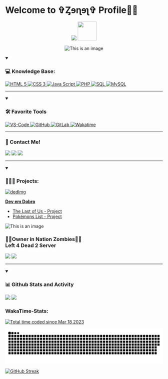 <h1 align="left"><strong>Welcome to</strong> ✞Ȥɘɳɘʅ✞ <strong>Profile</strong>👋🏽</h1>
<div align="center">
  <a href="https://github.com/Zeneilton"><img src="https://readme-typing-svg.demolab.com/?lines=Web%20Developer;Experienced%20Web%20Designer;5%2B%20Years%20of%20Coding%20Experience;Always%20Learning%20News%20Techniques&font=Ubuntu&center=true&width=500&height=70&color=dc143c&vCenter=true&pause=1000&size=24"></a>
  <a href="https://discord.gg/Xn3X6bvtYe"><img src="https://github.com/Zeneilton/Zeneilton/blob/main/icons/discord-dc143c.svg" title"Discord @zenel" width="60px" height="60px"></a><br>
  
![This is an image](https://cdn.discordapp.com/attachments/1106062888017330206/1106697340561137716/Opera_Instantaneo_2023-05-12_175358_127.0.0.1.png)
  
</div>
<details open>
  <summary><h3 align="left"><strong>💻 Knowledge Base:</strong></h3></summary>
  <p align="left">
  <a href="https://developer.mozilla.org/pt-BR/docs/Web/HTML/" target="_blank">
    <img height="50" src="https://github.com/Zeneilton/Zeneilton/blob/main/icons/html-dc143c.svg" title="HTML 5">
  </a>
  <a href="https://developer.mozilla.org/pt-BR/docs/Web/CSS" target="_blank">
    <img height="50" src="https://github.com/Zeneilton/Zeneilton/blob/main/icons/css3-dc143c.svg"  title="CSS 3">
  </a>
  <a href="https://developer.mozilla.org/pt-BR/docs/Web/JavaScript" target="_blank">
    <img height="50" src="https://github.com/Zeneilton/Zeneilton/blob/main/icons/javascript-dc143c.svg"  title="Java Script">
  </a>
  <a href="https://developer.mozilla.org/pt-BR/docs/Glossary/PHP" target="_blank">
    <img height="50" src="https://github.com/Zeneilton/Zeneilton/blob/main/icons/php.svg"  title="PHP">
  </a>
  <a href="https://developer.mozilla.org/en-US/docs/Glossary/SQL" target="_blank">
    <img height="50" src="https://github.com/Zeneilton/Zeneilton/blob/main/icons/sql.svg"  title="SQL">
  </a>
  <a href="https://www.mysql.com" target="_blank">
    <img height="70" src="https://github.com/Zeneilton/Zeneilton/blob/main/icons/mysql-dc143c.svg"  title="MySQL">
  </a>
  </p>
</details>
<hr>
<details open> 
  <summary><h3>🛠️ Favorite Tools</h3></summary>
    <a href="https://code.visualstudio.com" target="_blank">
      <img height="50" src="https://github.com/Zeneilton/Zeneilton/blob/main/icons/vscode-dc143c.svg" title="VS-Code">
    </a> <a href="https://github.com" target="_blank">
      <img height="50" src="https://github.com/Zeneilton/Zeneilton/blob/main/icons/github-dc143c.svg"  title="GitHub">
    </a> <a href="https://about.gitlab.com" target="_blank">
      <img height="50" src="https://github.com/Zeneilton/Zeneilton/blob/main/icons/gitlab-dc143c.svg"  title="GitLab">
    </a> <a href="https://wakatime.com" target="_blank">
     <img height="50" src="https://github.com/Zeneilton/Zeneilton/blob/main/icons/wakatime-dc143c.svg"  title="Wakatime">
    </a>
</details>
<hr>
<div align="left">
<h3>🔗 Contact Me!</h3>
  <a href="https://www.linkedin.com/in/zeneilton-granja/" target="_blank"><img src="https://img.shields.io/badge/-LinkedIn-%230077B5?style=for-the-badge&logo=linkedin&logoColor=white" target="_blank"></a>
  <a href="https://instagram.com/zenel.gp" target="_blank"><img src="https://img.shields.io/badge/-Instagram-%23E4405F?style=for-the-badge&logo=instagram&logoColor=white" target="_blank"></a> <a href = "mailto:zeneiltongranja@gmail.com"><img src="https://img.shields.io/badge/-Gmail-%23333?style=for-the-badge&logo=gmail&logoColor=white" target="_blank"></a>
</div>
<hr>
<details open>
  <summary><h3 align="left"><strong>👨🏽‍💻 Projects:</strong></h3></summary>
<a href="https://devemdobro.com/matriculas-abertas/" target="_blank">
 <img src="https://devemdobro.com/wp-content/uploads/2022/08/hero-ListaEspera-mob.jpg" alt="dedImg" style="width:110px;height:110px;" title="Dev em Dobro - DevQuest">
 <p><b>Dev em Dobro</b></p>
</a>
<ul>
  <li><a href="https://zeneilton.github.io/the-last-of-us-project/" target="_blank">The Last of Us - Project </a></li>
  <li><a href="https://pokemons.zeneiltongp.dev" target="_blank">Pokémons List - Project</a></li>
</ul>
  
  ![This is an image](https://cdn.discordapp.com/attachments/1106062888017330206/1106697492566913074/Opera_Instantaneo_2023-05-12_180829_127.0.0.1.png)
  
<h3 align="left">🧟‍♂️Owner in Nation Zombies🧟‍♀️<br/>Left 4 Dead 2 Server</h3></summary>
    <a href="https://discord.gg/DnuFq97GQb" target="_blank"><img src="https://img.shields.io/badge/Discord-7289DA?style=for-the-badge&logo=discord&logoColor=white" target="_blank"></a> 
    <a href="https://www.youtube.com/channel/UC--1f9e7e7nZkeuPhJWVcBQ" target="_blank"><img src="https://img.shields.io/badge/YouTube-FF0000?style=for-the-badge&logo=youtube&logoColor=white" target="_blank"></a>
</details>
<hr>
<details open>
  <summary><h3><strong>📊 Github Stats and Activity</strong></h3></summary>
     <a href="https://github.com/Zeneilton"><img height="150em" src="https://github-readme-stats.vercel.app/api?username=Zeneilton&show_icons=true&theme=tokyonight&include_all_commits=true&count_private=true"></a>
     <a href="https://github.com/Zeneilton"><img height="150em" src="https://github-readme-stats.vercel.app/api/top-langs/?username=Zeneilton&layout=compact&langs_count=6&theme=tokyonight"></a>
  <h3 align="left"><strong>WakaTime-Stats:</strong></h3>
  <a href="https://wakatime.com/@5b16e0ec-6419-487c-9792-82c9468dd942"><img src="https://wakatime.com/badge/user/5b16e0ec-6419-487c-9792-82c9468dd942.svg" alt="Total time coded since Mar 18 2023" /></a> 
</details>

![Snake animation](https://github.com/zeneilton/zeneilton/blob/output/github-contribution-grid-snake.svg)

[![GitHub Streak](https://streak-stats.demolab.com?user=Zeneilton&theme=tokyonight&fire=EB5454&border=FFFFFF)](https://github.com/Zeneilton)
